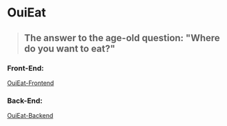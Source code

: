 # OuiEat

> ## The answer to the age-old question: "Where do you want to eat?"

### Front-End: 
[OuiEat-Frontend](https://github.com/CSC207-2022F-UofT/course-project-group-82/tree/main/frontend)
### Back-End: 
[OuiEat-Backend](https://github.com/CSC207-2022F-UofT/course-project-group-82/tree/main/backend)
